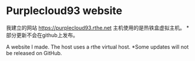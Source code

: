 # Purplecloud93 website
 我建立的网站
https://purplecloud93.rthe.net
主机使用的是热铁盒虚拟主机。
*部分更新不会在github上发布。

A website I made.
The host uses a rthe virtual host.
*Some updates will not be released on GitHub.
